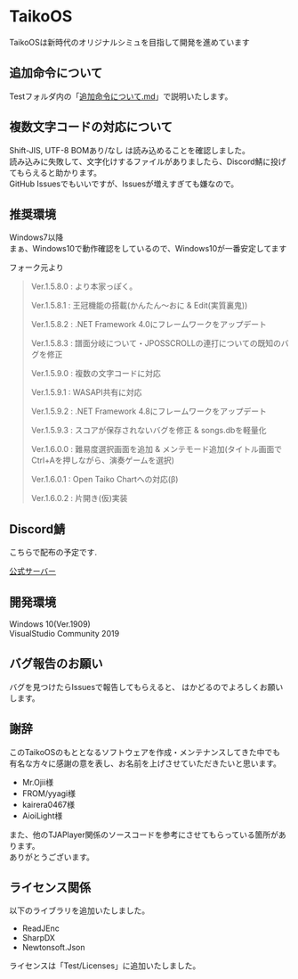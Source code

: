 # TaikoOS

TaikoOSは新時代のオリジナルシミュを目指して開発を進めています

## 追加命令について
Testフォルダ内の「[追加命令について.md](https://github.com/Mr-Ojii/TJAPlayer3-f/blob/master/Test/追加命令について.md)」で説明いたします。

## 複数文字コードの対応について
Shift-JIS, UTF-8 BOMあり/なし は読み込めることを確認しました。  
読み込みに失敗して、文字化けするファイルがありましたら、Discord鯖に投げてもらえると助かります。  
GitHub Issuesでもいいですが、Issuesが増えすぎても嫌なので。

## 推奨環境
Windows7以降  
まぁ、Windows10で動作確認をしているので、Windows10が一番安定してます


フォーク元より

>Ver.1.5.8.0 : より本家っぽく。
>
>Ver.1.5.8.1 : 王冠機能の搭載(かんたん～おに & Edit(実質裏鬼))
>
>Ver.1.5.8.2 : .NET Framework 4.0にフレームワークをアップデート
>
>Ver.1.5.8.3 : 譜面分岐について・JPOSSCROLLの連打についての既知のバグを修正
>
>Ver.1.5.9.0 : 複数の文字コードに対応
>
>Ver.1.5.9.1 : WASAPI共有に対応
>
>Ver.1.5.9.2 : .NET Framework 4.8にフレームワークをアップデート
>
>Ver.1.5.9.3 : スコアが保存されないバグを修正 & songs.dbを軽量化
>
>Ver.1.6.0.0 : 難易度選択画面を追加 & メンテモード追加(タイトル画面でCtrl+Aを押しながら、演奏ゲームを選択)
>
>Ver.1.6.0.1 : Open Taiko Chartへの対応(β)
>
>Ver.1.6.0.2 : 片開き(仮)実装

## Discord鯖
こちらで配布の予定です.

[公式サーバー](https://discord.gg/uBsmQuB)

## 開発環境
Windows 10(Ver.1909)  
VisualStudio Community 2019

## バグ報告のお願い

バグを見つけたらIssuesで報告してもらえると、  はかどるのでよろしくお願いします。

## 謝辞
このTaikoOSのもととなるソフトウェアを作成・メンテナンスしてきた中でも  
有名な方々に感謝の意を表し、お名前を上げさせていただきたいと思います。

- Mr.Ojii様
- FROM/yyagi様
- kairera0467様
- AioiLight様

また、他のTJAPlayer関係のソースコードを参考にさせてもらっている箇所があります。  
ありがとうございます。

## ライセンス関係
以下のライブラリを追加いたしました。
* ReadJEnc
* SharpDX
* Newtonsoft.Json

ライセンスは「Test/Licenses」に追加いたしました。
